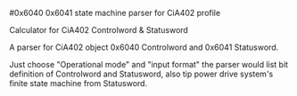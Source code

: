 #0x6040 0x6041 state machine parser for CiA402 profile

Calculator for CiA402 Controlword &amp; Statusword

A parser for CiA402 object 0x6040 Controlword and 0x6041 Statusword.

Just choose "Operational mode" and "input format" the parser would list bit definition of Controlword and Statusword, also tip power drive system's finite state machine from Statusword. 

